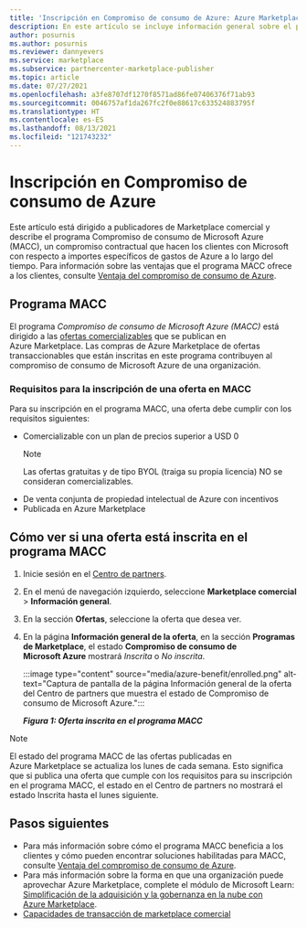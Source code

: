 ```yaml
---
title: 'Inscripción en Compromiso de consumo de Azure: Azure Marketplace'
description: En este artículo se incluye información general sobre el programa Compromiso de consumo de Microsoft Azure (MACC), cómo ver si su oferta está inscrita en el programa MACC y los requisitos del programa.
author: posurnis
ms.author: posurnis
ms.reviewer: dannyevers
ms.service: marketplace
ms.subservice: partnercenter-marketplace-publisher
ms.topic: article
ms.date: 07/27/2021
ms.openlocfilehash: a3fe8707df1270f8571ad86fe07406376f71ab93
ms.sourcegitcommit: 0046757af1da267fc2f0e88617c633524883795f
ms.translationtype: HT
ms.contentlocale: es-ES
ms.lasthandoff: 08/13/2021
ms.locfileid: "121743232"
---
```

# <a name="azure-consumption-commitment-enrollment"></a>Inscripción en Compromiso de consumo de Azure

Este artículo está dirigido a publicadores de Marketplace comercial y describe el programa Compromiso de consumo de Microsoft Azure (MACC), un compromiso contractual que hacen los clientes con Microsoft con respecto a importes específicos de gastos de Azure a lo largo del tiempo. Para información sobre las ventajas que el programa MACC ofrece a los clientes, consulte [Ventaja del compromiso de consumo de Azure](/marketplace/azure-consumption-commitment-benefit).

## <a name="macc-program"></a>Programa MACC

El programa _Compromiso de consumo de Microsoft Azure (MACC)_ está dirigido a las [ofertas comercializables](marketplace-commercial-transaction-capabilities-and-considerations.md#transact-overview) que se publican en Azure Marketplace. Las compras de Azure Marketplace de ofertas transaccionables que están inscritas en este programa contribuyen al compromiso de consumo de Microsoft Azure de una organización.

### <a name="requirements-for-an-offer-to-be-enrolled-in-macc"></a>Requisitos para la inscripción de una oferta en MACC

Para su inscripción en el programa MACC, una oferta debe cumplir con los requisitos siguientes:

- Comercializable con un plan de precios superior a USD 0  
    > [!NOTE]
    > Las ofertas gratuitas y de tipo BYOL (traiga su propia licencia) NO se consideran comercializables.
- De venta conjunta de propiedad intelectual de Azure con incentivos
- Publicada en Azure Marketplace

## <a name="how-to-see-if-your-offer-is-enrolled-in-the-macc-program"></a>Cómo ver si una oferta está inscrita en el programa MACC

1. Inicie sesión en el [Centro de partners](https://partner.microsoft.com/dashboard/home).
1. En el menú de navegación izquierdo, seleccione **Marketplace comercial** > **Información general**.
1. En la sección **Ofertas**, seleccione la oferta que desea ver.
1. En la página **Información general de la oferta**, en la sección **Programas de Marketplace**, el estado **Compromiso de consumo de Microsoft Azure** mostrará _Inscrita_ o _No inscrita_.

    :::image type="content" source="media/azure-benefit/enrolled.png" alt-text="Captura de pantalla de la página Información general de la oferta del Centro de partners que muestra el estado de Compromiso de consumo de Microsoft Azure.":::

    ***Figura 1: Oferta inscrita en el programa MACC***

> [!NOTE]
> El estado del programa MACC de las ofertas publicadas en Azure Marketplace se actualiza los lunes de cada semana. Esto significa que si publica una oferta que cumple con los requisitos para su inscripción en el programa MACC, el estado en el Centro de partners no mostrará el estado Inscrita hasta el lunes siguiente.

## <a name="next-steps"></a>Pasos siguientes

- Para más información sobre cómo el programa MACC beneficia a los clientes y cómo pueden encontrar soluciones habilitadas para MACC, consulte [Ventaja del compromiso de consumo de Azure](/marketplace/azure-consumption-commitment-benefit).
- Para más información sobre la forma en que una organización puede aprovechar Azure Marketplace, complete el módulo de Microsoft Learn: [Simplificación de la adquisición y la gobernanza en la nube con Azure Marketplace](/learn/modules/simplify-cloud-procurement-governance-azure-marketplace/).
- [Capacidades de transacción de marketplace comercial](marketplace-commercial-transaction-capabilities-and-considerations.md#transact-publishing-option)
